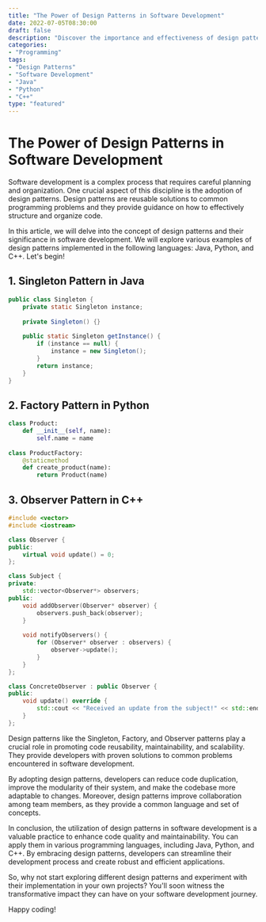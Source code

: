 ```yaml
---
title: "The Power of Design Patterns in Software Development"
date: 2022-07-05T08:30:00
draft: false
description: "Discover the importance and effectiveness of design patterns in software development."
categories:
- "Programming"
tags:
- "Design Patterns"
- "Software Development"
- "Java"
- "Python"
- "C++"
type: "featured"
---
```


# The Power of Design Patterns in Software Development

Software development is a complex process that requires careful planning and organization. One crucial aspect of this discipline is the adoption of design patterns. Design patterns are reusable solutions to common programming problems and they provide guidance on how to effectively structure and organize code.

In this article, we will delve into the concept of design patterns and their significance in software development. We will explore various examples of design patterns implemented in the following languages: Java, Python, and C++. Let's begin!

## 1. Singleton Pattern in Java
```java
public class Singleton {
    private static Singleton instance;
    
    private Singleton() {}
    
    public static Singleton getInstance() {
        if (instance == null) {
            instance = new Singleton();
        }
        return instance;
    }
}
```

## 2. Factory Pattern in Python
```python
class Product:
    def __init__(self, name):
        self.name = name
        
class ProductFactory:
    @staticmethod
    def create_product(name):
        return Product(name)
```

## 3. Observer Pattern in C++
```cpp
#include <vector>
#include <iostream>

class Observer {
public:
    virtual void update() = 0;
};

class Subject {
private:
    std::vector<Observer*> observers;
public:
    void addObserver(Observer* observer) {
        observers.push_back(observer);
    }
    
    void notifyObservers() {
        for (Observer* observer : observers) {
            observer->update();
        }
    }
};

class ConcreteObserver : public Observer {
public:
    void update() override {
        std::cout << "Received an update from the subject!" << std::endl;
    }
};
```

Design patterns like the Singleton, Factory, and Observer patterns play a crucial role in promoting code reusability, maintainability, and scalability. They provide developers with proven solutions to common problems encountered in software development.

By adopting design patterns, developers can reduce code duplication, improve the modularity of their system, and make the codebase more adaptable to changes. Moreover, design patterns improve collaboration among team members, as they provide a common language and set of concepts.

In conclusion, the utilization of design patterns in software development is a valuable practice to enhance code quality and maintainability. You can apply them in various programming languages, including Java, Python, and C++. By embracing design patterns, developers can streamline their development process and create robust and efficient applications.

So, why not start exploring different design patterns and experiment with their implementation in your own projects? You'll soon witness the transformative impact they can have on your software development journey.

Happy coding!
